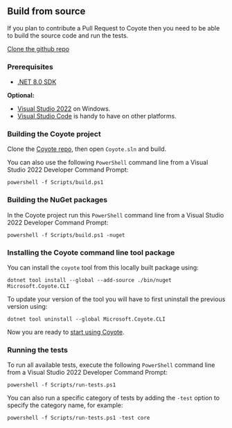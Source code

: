 ## Build from source

If you plan to contribute a Pull Request to Coyote then you need to be able to build the source code
and run the tests.

<a href="https://github.com/microsoft/coyote" class="btn btn-primary mt-20" target="_blank">Clone
the github repo</a>

### Prerequisites

- [.NET 8.0 SDK](https://dotnet.microsoft.com/download/dotnet)

**Optional:**

- [Visual Studio 2022](https://docs.microsoft.com/en-us/visualstudio/install/install-visual-studio)
on Windows.
- [Visual Studio Code](https://code.visualstudio.com/Download) is handy to have on other platforms.

### Building the Coyote project

Clone the [Coyote repo](https://github.com/microsoft/coyote), then open `Coyote.sln` and build.

You can also use the following `PowerShell` command line from a Visual Studio 2022 Developer
Command Prompt:

```plain
powershell -f Scripts/build.ps1
```

### Building the NuGet packages

In the Coyote project run this `PowerShell` command line from a Visual Studio 2022 Developer
Command Prompt:

```plain
powershell -f Scripts/build.ps1 -nuget
```

### Installing the Coyote command line tool package

You can install the `coyote` tool from this locally built package using:

```plain
dotnet tool install --global --add-source ./bin/nuget Microsoft.Coyote.CLI
```

To update your version of the tool you will have to first uninstall the previous version using:

```plain
dotnet tool uninstall --global Microsoft.Coyote.CLI
```

Now you are ready to [start using Coyote](using-coyote.md).

### Running the tests

To run all available tests, execute the following `PowerShell` command line from a Visual Studio
2022 Developer Command Prompt:

```plain
powershell -f Scripts/run-tests.ps1
```

You can also run a specific category of tests by adding the `-test` option to specify the category
name, for example:

```plain
powershell -f Scripts/run-tests.ps1 -test core
```
